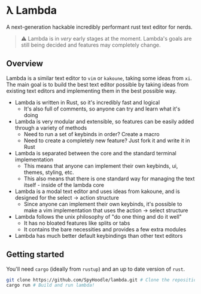 # λ Lambda
A next-generation hackable incredibly performant rust text editor for nerds.
> ⚠️ Lambda is in *very* early stages at the moment. Lambda's goals are still being decided and features may completely change.

## Overview
Lambda is a similar text editor to `vim` or `kakoune`, taking some ideas from `xi`.
The main goal is to build the best text editor possible by taking ideas from existing text editors and implementing them in the best possible way.

- Lambda is written in Rust, so it's incredibly fast and logical
  - It's also full of comments, so anyone can try and learn what it's doing
- Lambda is very modular and extensible, so features can be easily added through a variety of methods
  - Need to run a set of keybinds in order? Create a macro
  - Need to create a completely new feature? Just fork it and write it in Rust
- Lambda is separated between the core and the standard terminal implementation
  - This means that anyone can implement their own keybinds, ui, themes, styling, etc.
  - This also means that there is one standard way for managing the text itself - inside of the lambda core
- Lambda is a modal text editor and uses ideas from kakoune, and is designed for the select -> action structure
  - Since anyone can implement their own keybinds, it's possible to make a vim implementation that uses the action -> select structure
- Lambda follows the unix philosophy of "do one thing and do it well"
  - It has no bloated features like splits or tabs
  - It contains the bare necessities and provides a few extra modules
- Lambda has much better default keybindings than other text editors

## Getting started
You'll need `cargo` (ideally from `rustup`) and an up to date version of `rust`.
```bash
git clone https://github.com/SpyHoodle/lambda.git # Clone the repositiory
cargo run # Build and run lambda!
```
